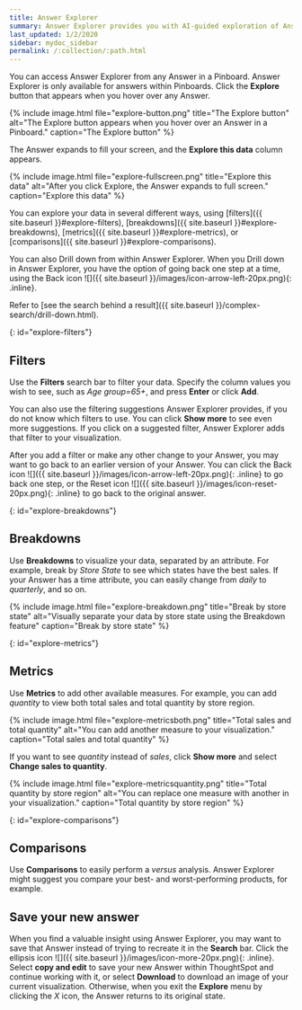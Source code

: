 ```yaml
---
title: Answer Explorer
summary: Answer Explorer provides you with AI-guided exploration of Answers within Pinboards, so you can more easily explore your data.
last_updated: 1/2/2020
sidebar: mydoc_sidebar
permalink: /:collection/:path.html
---
```

You can access Answer Explorer from any Answer in a Pinboard. Answer Explorer is only available for answers within Pinboards. Click the **Explore** button that appears when you hover over any Answer.

{% include image.html file="explore-button.png" title="The Explore button" alt="The Explore button appears when you hover over an Answer in a Pinboard." caption="The Explore button" %}

The Answer expands to fill your screen, and the **Explore this data** column appears.

{% include image.html file="explore-fullscreen.png" title="Explore this data" alt="After you click Explore, the Answer expands to full screen." caption="Explore this data" %}

You can explore your data in several different ways, using [filters]({{ site.baseurl }}#explore-filters), [breakdowns]({{ site.baseurl }}#explore-breakdowns), [metrics]({{ site.baseurl }}#explore-metrics), or [comparisons]({{ site.baseurl }}#explore-comparisons).

You can also Drill down from within Answer Explorer. When you Drill down in Answer Explorer, you have the option of going back one step at a time, using the Back icon ![]({{ site.baseurl }}/images/icon-arrow-left-20px.png){: .inline}.

Refer to [see the search behind a result]({{ site.baseurl }}/complex-search/drill-down.html).

{: id="explore-filters"}
## Filters
Use the **Filters** search bar to filter your data. Specify the column values you wish to see, such as *Age group=65+*, and press **Enter** or click **Add**.

You can also use the filtering suggestions Answer Explorer provides, if you do not know which filters to use. You can click **Show more** to see even more suggestions. If you click on a suggested filter, Answer Explorer adds that filter to your visualization.

After you add a filter or make any other change to your Answer, you may want to go back to an earlier version of your Answer. You can click the Back icon ![]({{ site.baseurl }}/images/icon-arrow-left-20px.png){: .inline} to go back one step, or the Reset icon ![]({{ site.baseurl }}/images/icon-reset-20px.png){: .inline} to go back to the original answer.

{: id="explore-breakdowns"}
## Breakdowns
Use **Breakdowns** to visualize your data, separated by an attribute. For example, break by *Store State* to see which states have the best sales. If your Answer has a time attribute, you can easily change from *daily* to *quarterly*, and so on.

{% include image.html file="explore-breakdown.png" title="Break by store state" alt="Visually separate your data by store state using the Breakdown feature" caption="Break by store state" %}

{: id="explore-metrics"}
## Metrics
Use **Metrics** to add other available measures. For example, you can add *quantity* to view both total sales and total quantity by store region.

{% include image.html file="explore-metricsboth.png" title="Total sales and total quantity" alt="You can add another measure to your visualization." caption="Total sales and total quantity" %}

If you want to see *quantity* instead of *sales*, click **Show more** and select **Change sales to quantity**.

{% include image.html file="explore-metricsquantity.png" title="Total quantity by store region" alt="You can replace one measure with another in your visualization." caption="Total quantity by store region" %}

{: id="explore-comparisons"}
## Comparisons
Use **Comparisons** to easily perform a *versus* analysis. Answer Explorer might suggest you compare your best- and worst-performing products, for example.

## Save your new answer
When you find a valuable insight using Answer Explorer, you may want to save that Answer instead of trying to recreate it in the **Search** bar. Click the ellipsis icon ![]({{ site.baseurl }}/images/icon-more-20px.png){: .inline}. Select **copy and edit** to save your new Answer within ThoughtSpot and continue working with it, or select **Download** to download an image of your current visualization. Otherwise, when you exit the **Explore** menu by clicking the *X* icon, the Answer returns to its original state.
